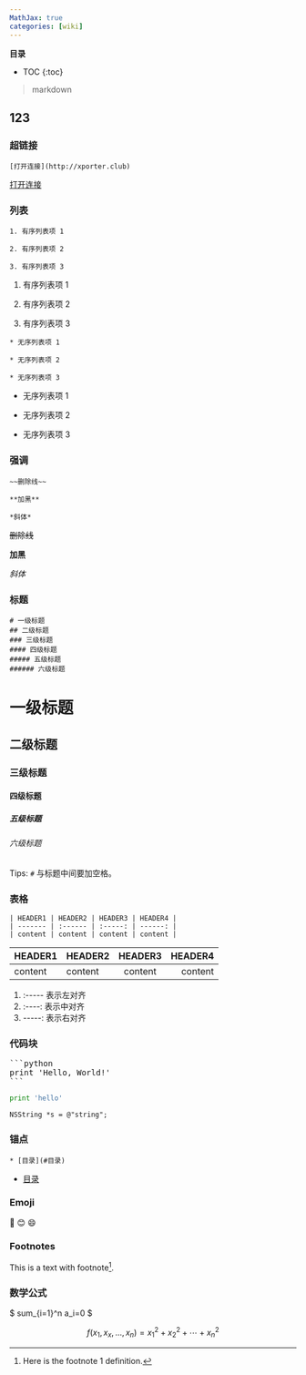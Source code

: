 ```yaml
---
MathJax: true
categories: [wiki]
---
```


**目录**

* TOC
{:toc}

> markdown

## 123
### 超链接

```
[打开连接](http://xporter.club)

```

[打开连接](http://xporter.club)

### 列表

```
1. 有序列表项 1

2. 有序列表项 2

3. 有序列表项 3
```

1. 有序列表项 1

2. 有序列表项 2

3. 有序列表项 3

```
* 无序列表项 1

* 无序列表项 2

* 无序列表项 3
```

* 无序列表项 1

* 无序列表项 2

* 无序列表项 3


### 强调

```
~~删除线~~

**加黑**

*斜体*
```

~~删除线~~

**加黑**

*斜体*

### 标题

```
# 一级标题
## 二级标题
### 三级标题
#### 四级标题
##### 五级标题
###### 六级标题
```

# 一级标题
## 二级标题
### 三级标题
#### 四级标题
##### 五级标题
###### 六级标题

Tips: `#` 与标题中间要加空格。

### 表格

```
| HEADER1 | HEADER2 | HEADER3 | HEADER4 |
| ------- | :------ | :-----: | ------: |
| content | content | content | content |
```

| HEADER1 | HEADER2 | HEADER3 | HEADER4 |
| ------- | :------ | :-----: | ------: |
| content | content | content | content |

1. :----- 表示左对齐
2. :----: 表示中对齐
3. -----: 表示右对齐

### 代码块

<pre>
```python
print 'Hello, World!'
```
</pre>

```python
print 'hello'
```

```objective_c
NSString *s = @"string";
```


### 锚点

```
* [目录](#目录)
```

* [目录](#目录)

### Emoji

:camel:
:blush:
:smile:

### Footnotes

This is a text with footnote[^1].

### 数学公式

$ sum_{i=1}^n a_i=0 $

$$f(x_1,x_x,\ldots,x_n) = x_1^2 + x_2^2 + \cdots + x_n^2 $$



[^1]: Here is the footnote 1 definition.
